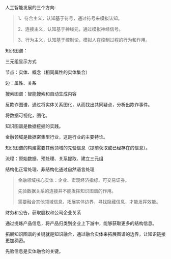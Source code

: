 人工智能发展的三个方向:

> 1、符合主义，认知基于符号，通过符号来模拟认知。
>
> 2、连接主义，认知基于神经元，通过模拟神经信号。
>
> 3、行为主义，认知基于控制论，模拟人在控制过程的行为和作用。

知识图谱：

三元组显示方式

节点：实体、概念（相同属性的实体集合）

边：属性、关系



搜索图谱：智能搜索和自动生成内容

反欺诈图谱，通过将实体关系图化，从而找出共同疑点，分析出欺诈事件。

将数据可视化，图化。

知识图谱是数据挖掘的实践。



金融领域是数据密集型行业，这是行业的主要特诊。

知识图谱的构建需要其他领域的先验信息（提前获取或已经存在的信息）。

流程：原始数据、预处理、关系提取、建立三元组

结构化正常处理、非结构化通过自然语言处理



> 金融领域核心实体：企业、宏观经济指标、可交易证券。
>
> 先验数据关系的连接并不能发挥知识图谱的作用。
>
> 需要融合其他领域信息，拓展实体边界，寻找隐藏信息，才能发挥效能。

财务和公告，获取股权和公司企业关系

通过提炼产品信息，将产品归类到企业上下游中，能够获取更多的结构信息。



拓展知识图谱的关键就是知识融合，通过融合实体来拓展图谱的边界，让知识链接更加稠密。

先验信息是实体融合的关键。





